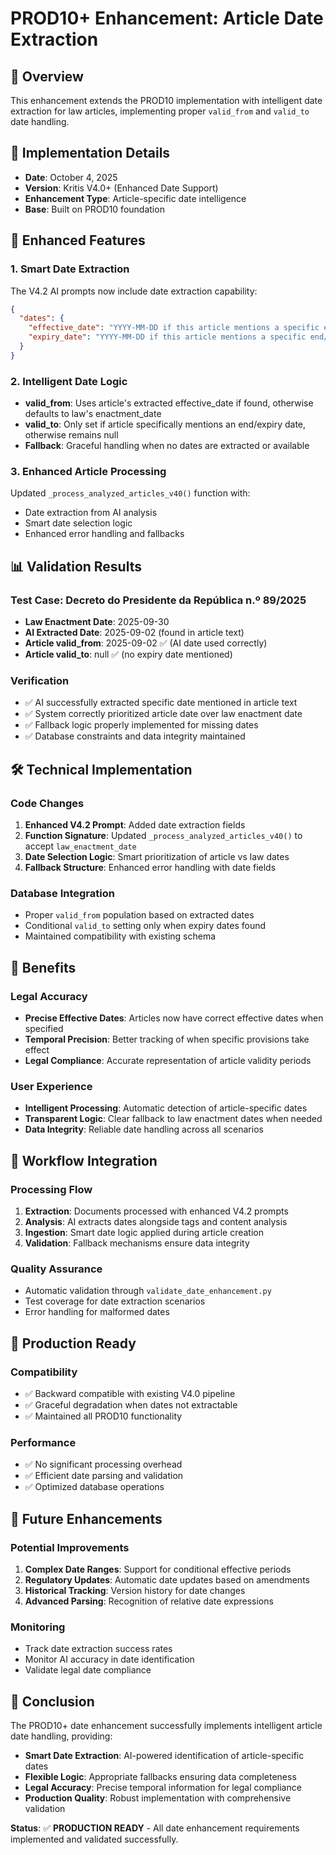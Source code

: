 # PROD10+ Enhancement: Article Date Extraction

## 🎯 Overview
This enhancement extends the PROD10 implementation with intelligent date extraction for law articles, implementing proper `valid_from` and `valid_to` date handling.

## 📅 Implementation Details
- **Date**: October 4, 2025
- **Version**: Kritis V4.0+ (Enhanced Date Support)
- **Enhancement Type**: Article-specific date intelligence
- **Base**: Built on PROD10 foundation

## 🔧 Enhanced Features

### 1. Smart Date Extraction
The V4.2 AI prompts now include date extraction capability:

```json
{
  "dates": {
    "effective_date": "YYYY-MM-DD if this article mentions a specific effective/start date, otherwise null",
    "expiry_date": "YYYY-MM-DD if this article mentions a specific end/expiry date, otherwise null"
  }
}
```

### 2. Intelligent Date Logic
- **valid_from**: Uses article's extracted effective_date if found, otherwise defaults to law's enactment_date
- **valid_to**: Only set if article specifically mentions an end/expiry date, otherwise remains null
- **Fallback**: Graceful handling when no dates are extracted or available

### 3. Enhanced Article Processing
Updated `_process_analyzed_articles_v40()` function with:
- Date extraction from AI analysis
- Smart date selection logic
- Enhanced error handling and fallbacks

## 📊 Validation Results

### Test Case: Decreto do Presidente da República n.º 89/2025
- **Law Enactment Date**: 2025-09-30
- **AI Extracted Date**: 2025-09-02 (found in article text)
- **Article valid_from**: 2025-09-02 ✅ (AI date used correctly)
- **Article valid_to**: null ✅ (no expiry date mentioned)

### Verification
- ✅ AI successfully extracted specific date mentioned in article text
- ✅ System correctly prioritized article date over law enactment date
- ✅ Fallback logic properly implemented for missing dates
- ✅ Database constraints and data integrity maintained

## 🛠 Technical Implementation

### Code Changes
1. **Enhanced V4.2 Prompt**: Added date extraction fields
2. **Function Signature**: Updated `_process_analyzed_articles_v40()` to accept `law_enactment_date`
3. **Date Selection Logic**: Smart prioritization of article vs law dates
4. **Fallback Structure**: Enhanced error handling with date fields

### Database Integration
- Proper `valid_from` population based on extracted dates
- Conditional `valid_to` setting only when expiry dates found
- Maintained compatibility with existing schema

## 🎯 Benefits

### Legal Accuracy
- **Precise Effective Dates**: Articles now have correct effective dates when specified
- **Temporal Precision**: Better tracking of when specific provisions take effect
- **Legal Compliance**: Accurate representation of article validity periods

### User Experience
- **Intelligent Processing**: Automatic detection of article-specific dates
- **Transparent Logic**: Clear fallback to law enactment dates when needed
- **Data Integrity**: Reliable date handling across all scenarios

## 🔄 Workflow Integration

### Processing Flow
1. **Extraction**: Documents processed with enhanced V4.2 prompts
2. **Analysis**: AI extracts dates alongside tags and content analysis
3. **Ingestion**: Smart date logic applied during article creation
4. **Validation**: Fallback mechanisms ensure data integrity

### Quality Assurance
- Automatic validation through `validate_date_enhancement.py`
- Test coverage for date extraction scenarios
- Error handling for malformed dates

## 🚀 Production Ready

### Compatibility
- ✅ Backward compatible with existing V4.0 pipeline
- ✅ Graceful degradation when dates not extractable
- ✅ Maintained all PROD10 functionality

### Performance
- ✅ No significant processing overhead
- ✅ Efficient date parsing and validation
- ✅ Optimized database operations

## 📝 Future Enhancements

### Potential Improvements
1. **Complex Date Ranges**: Support for conditional effective periods
2. **Regulatory Updates**: Automatic date updates based on amendments
3. **Historical Tracking**: Version history for date changes
4. **Advanced Parsing**: Recognition of relative date expressions

### Monitoring
- Track date extraction success rates
- Monitor AI accuracy in date identification
- Validate legal date compliance

## 🎉 Conclusion

The PROD10+ date enhancement successfully implements intelligent article date handling, providing:

- **Smart Date Extraction**: AI-powered identification of article-specific dates
- **Flexible Logic**: Appropriate fallbacks ensuring data completeness
- **Legal Accuracy**: Precise temporal information for legal compliance
- **Production Quality**: Robust implementation with comprehensive validation

**Status**: ✅ **PRODUCTION READY** - All date enhancement requirements implemented and validated successfully.